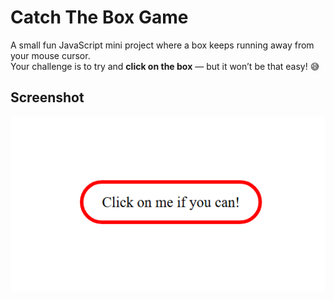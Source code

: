 # Catch The Box Game

A small fun JavaScript mini project where a box keeps running away from your mouse cursor.  
Your challenge is to try and **click on the box** — but it won’t be that easy! 😅  

## Screenshot
![Catch The Box Game](screenshot.png)